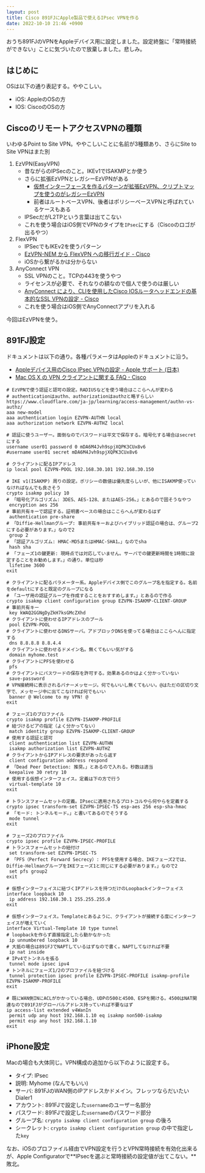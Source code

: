 ```yaml
---
layout: post
title: Cisco 891FJにApple製品で使えるIPsec VPNを作る
date: 2022-10-10 21:46 +0900
---
```


おうち891FJのVPNをAppleデバイス用に設定しました。設定終盤に「常時接続ができない」ことに気づいたので放棄しました。悲しみ。

はじめに
-------------------
OSは以下の通り表記する。ややこしい。

* iOS: AppleのOSの方
* IOS: CiscoのOSの方

CiscoのリモートアクセスVPNの種類
-------------------
いわゆるPoint to Site VPN。ややこしいことに名前が3種類あり、さらにSite to Site VPNはまた別

1. EzVPN(EasyVPN)
    * 昔ながらのIPSecのこと。IKEv1でISAKMPとか使う
    * さらに拡張EzVPNとレガシーEzVPNがある
        * [仮想インターフェースを作るパターンが拡張EzVPN、クリプトマップを使うのがレガシーEzVPN](https://www.cisco.com/c/ja_jp/support/docs/security-vpn/ezvpn/118240-config-ezvpn-00.html)
        * 前者はルートベースVPN、後者はポリシーベースVPNと呼ばれているケースもある
    * IPSecだがL2TPという言葉は出てこない
    * これを使う場合はiOS側でVPNのタイプを`IPsec`にする（Ciscoのロゴが出るやつ）
1. FlexVPN
    * IPSecでもIKEv2を使うパターン
    * [EzVPN-NEM から FlexVPN への移行ガイド - Cisco](https://www.cisco.com/c/ja_jp/support/docs/security/flexvpn/115950-ezvpn-nem-to-flexvpn.html)
    * iOSから繋がるかは分からない
1. AnyConnect VPN
    * SSL VPNのこと。TCPの443を使うやつ
    * ライセンスが必要で、それなりの額なので個人で使うのは厳しい
    * [AnyConnect により、CLIを使用したCisco IOSルータヘッドエンドの基本的なSSL VPNの設定 - Cisco](https://www.cisco.com/c/ja_jp/support/docs/security/anyconnect-secure-mobility-client/200533-AnyConnect-Configure-Basic-SSLVPN-for-I.html)
    * これを使う場合はiOS側でAnyConnectアプリを入れる

今回はEzVPNを使う。

891FJ設定
-------------------

ドキュメントは以下の通り。各種パラメータはAppleのドキュメントに沿う。
* [Appleデバイス用のCisco IPsec VPNの設定 - Apple サポート (日本)](https://support.apple.com/ja-jp/guide/deployment/depdf31db478/web)
* [Mac OS X の VPN クライアントに関する FAQ - Cisco](https://www.cisco.com/c/ja_jp/support/docs/security/anyconnect-secure-mobility-client/116080-productqanda-vpnclients-00.html)

``` shell
# EzVPNで使う認証と認可の設定。RADIUSなどを使う場合はここらへんが変わる
# authenticationはauthn、authorizationはauthzと略すらしい https://www.cloudflare.com/ja-jp/learning/access-management/authn-vs-authz/
aaa new-model
aaa authentication login EZVPN-AUTHN local
aaa authorization network EZVPN-AUTHZ local

# 認証に使うユーザー。面倒なのでパスワードは平文で保存する。暗号化する場合はsecretにする
username user01 password 0 mDA6M4Jvh9spjXQPK3CUx8v6
#username user01 secret mDA6M4Jvh9spjXQPK3CUx8v6

# クライアントに配るIPアドレス
ip local pool EZVPN-POOL 192.168.30.101 192.168.30.150

# IKE v1(ISAKMP) 周りの設定。ポリシーの数値は優先度らしいが、他にISAKMP使っていなければなんでも良さそう
crypto isakmp policy 10
# 「暗号化アルゴリズム: 3DES、AES-128、またはAES-256。」とあるので固そうなやつ
 encryption aes 256
# 事前共有キーで認証する。証明書ベースの場合はここらへんが変わるはず
 authentication pre-share
# 「Diffie-Hellmanグループ: 事前共有キーおよびハイブリッド認証の場合は、グループ2にする必要があります。」なので2
 group 2
# 「認証アルゴリズム: HMAC-MD5またはHMAC-SHA1。」なのでsha
 hash sha
# 「フェーズ1の鍵更新: 現時点では対応していません。サーバでの鍵更新時間を1時間に設定することをお勧めします。」の通り。単位は秒
 lifetime 3600
exit

# クライアントに配るパラメーター系。Appleデバイス側でこのグループ名を指定する。名前をdefaultにすると既定のグループになる
# 「ユーザ用の認証グループを作成することをおすすめします。」とあるので作る
crypto isakmp client configuration group EZVPN-ISAKMP-CLIENT-GROUP
# 事前共有キー
 key kWAQ2GGNgDyZkH7ksGMcZXhd
# クライアントに使わせるIPアドレスのプール
 pool EZVPN-POOL
# クライアントに使わせるDNSサーバ。アドブロックDNSを使ってる場合はここらへんに指定する
 dns 8.8.8.8 8.8.4.4
# クライアントに使わせるドメイン名。無くてもいい気がする
 domain myhome.test
# クライアントにPFSを使わせる
 pfs
# クライアントにパスワードの保存を許可する。効果あるのかはよく分かっていない
 save-password
# VPN接続時に表示されるバナーメッセージ。何でもいいし無くてもいい。@はただの区切り文字で、メッセージ中に出てこなければ何でもいい
 banner @ Welcome to my VPN! @
exit

# フェーズ1のプロファイル
crypto isakmp profile EZVPN-ISAKMP-PROFILE
# 紐づけるピアの指定（よく分かってない）
 match identity group EZVPN-ISAKMP-CLIENT-GROUP
# 使用する認証と認可
 client authentication list EZVPN-AUTHN
 isakmp authorization list EZVPN-AUTHZ
# クライアントからIPアドレスの要求があったら返す
 client configuration address respond
# 「Dead Peer Detection: 推奨。」とあるので入れる。秒数は適当
 keepalive 30 retry 10
# 使用する仮想インターフェイス。定義は下の方で行う
 virtual-template 10
exit

# トランスフォームセットの定義。IPsecに適用されるプロトコルやら何やらを定義する
crypto ipsec transform-set EZVPN-IPSEC-TS esp-aes 256 esp-sha-hmac 
# 「モード: トンネルモード。」と書いてあるのでそうする
 mode tunnel
exit

# フェーズ2のプロファイル
crypto ipsec profile EZVPN-IPSEC-PROFILE
# トランスフォームセットの紐付け
 set transform-set EZVPN-IPSEC-TS
# 「PFS（Perfect Forward Secrecy）: PFSを使用する場合、IKEフェーズ2では、Diffie-HellmanグループをIKEフェーズ1と同じにする必要があります。」なので2
 set pfs group2
exit

# 仮想インターフェイスに紐づくIPアドレスを持つだけのLoopbackインターフェイス
interface loopback 10
 ip address 192.168.30.1 255.255.255.0
exit

# 仮想インターフェイス。Templateとあるように、クライアントが接続する度にインターフェイスが増えていく
interface Virtual-Template 10 type tunnel
# loopbackを作らず直接指定したら動かなかった
 ip unnumbered loopback 10
# 大抵の場合は891FJでNAPTしているはずなので書く。NAPTしてなければ不要
 ip nat inside
# IPv4でトンネルを張る
 tunnel mode ipsec ipv4
# トンネルにフェーズ1/2のプロファイルを紐づける
 tunnel protection ipsec profile EZVPN-IPSEC-PROFILE isakmp-profile EZVPN-ISAKMP-PROFILE
exit

# 既にWAN側INにACLがかかっている場合、UDPの500と4500、ESPを開ける。4500はNAT関連なので891FJがグローバルアドレス持っていれば不要なはず
ip access-list extended v4WanIn
 permit udp any host 192.168.1.10 eq isakmp non500-isakmp
 permit esp any host 192.168.1.10
exit
```

iPhone設定
-------------------
Macの場合も大体同じ。VPN構成の追加から以下のように設定する。

* タイプ: IPsec
* 説明: Myhome (なんでもいい)
* サーバ: 891FJのWAN側のIPアドレスかドメイン。フレッツならだいたいDialer1
* アカウント: 891FJで設定した`username`のユーザー名部分
* パスワード: 891FJで設定した`username`のパスワード部分
* グループ名: `crypto isakmp client configuration group` の後ろ
* シークレット: `crypto isakmp client configuration group` の中で指定した`key`

なお、iOSのプロファイル経由でVPN設定を行うとVPN常時接続を有効化出来るが、Apple Configuratorで**IPsecを選ぶと常時接続の設定値が出てこない。**敗北。
